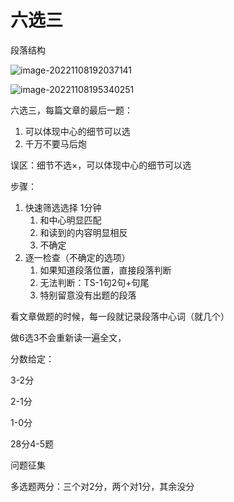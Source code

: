 # 六选三

段落结构

![image-20221108192037141](https://xingqiu-tuchuang-1256524210.cos.ap-shanghai.myqcloud.com/3978/image-20221108192037141.png)

![image-20221108195340251](https://xingqiu-tuchuang-1256524210.cos.ap-shanghai.myqcloud.com/3978/image-20221108195340251.png)



六选三，每篇文章的最后一题：

1. 可以体现中心的细节可以选
2. 千万不要马后炮



误区：细节不选×，可以体现中心的细节可以选

步骤：

1. 快速筛选选择 1分钟
   1. 和中心明显匹配
   2. 和读到的内容明显相反
   3. 不确定
2. 逐一检查（不确定的选项）
   1. 如果知道段落位置，直接段落判断
   2. 无法判断：TS-1句2句+句尾
   3. 特别留意没有出题的段落



看文章做题的时候，每一段就记录段落中心词（就几个）

做6选3不会重新读一遍全文，



分数给定：

3-2分

2-1分

1-0分



28分4-5题

问题征集



多选题两分：三个对2分，两个对1分，其余没分
